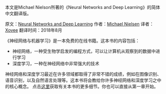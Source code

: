 本文是Michael Nielson所著的《Neural Networks and Deep Learning》的简体中文翻译版。

原文：[Neural Networks and Deep Learning](http://neuralnetworksanddeeplearning.com)
作者：[Michael Nielsen](http://michaelnielsen.org)
译者：[Xovee](https:/www./xovee.cn)
翻译时间：2018年8月

《神经网络与机器学习》是一本免费的在线书籍。这本书的内容包括：
- 神经网络，一种受生物学启发的编程方式，可以让计算机从观察到的数据中进行学习
- 深度学习，一种在神经网络中非常强大的技术

神经网络和深度学习最近在许多领域都取得了非常不错的成绩，例如在图像识别、语音识别，以及自然语言处理等。这本书将会教给你许多神经网络和深度学习之中的核心概念。
点击[这里](https://github.com/Xovee/simplified-chinese-translation-of-neural-networks-and-deep-learning/blob/master/About.md)获取有关本书的更多细节。你也可以直接从第一章开始。
